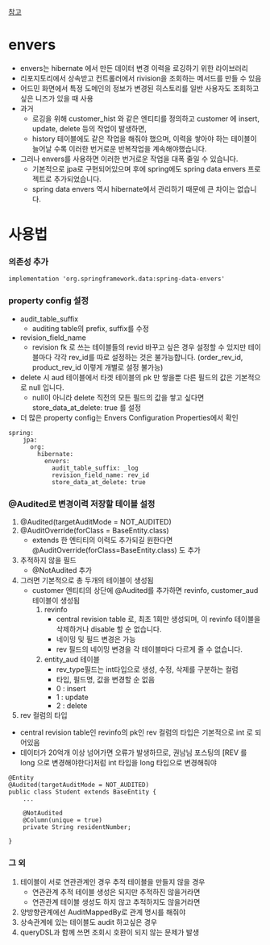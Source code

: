 [참고](https://sehajyang.github.io/2020/04/15/springboot-envers-logging-for-revision/)

# envers
- envers는 hibernate 에서 만든 데이터 변경 이력을 로깅하기 위한 라이브러리
- 리포지토리에서 상속받고 컨트롤러에서 rivision을 조회하는 메서드를 만들 수 있음
- 어드민 화면에서 특정 도메인의 정보가 변경된 히스토리를 일반 사용자도 조회하고싶은 니즈가 있을 때 사용
- 과거
    - 로깅을 위해 customer_hist 와 같은 엔티티를 정의하고 customer 에 insert, update, delete 등의 작업이 발생하면,
    - history 테이블에도 같은 작업을 해줘야 했으며, 이력을 쌓아야 하는 테이블이 늘어날 수록 이러한 번거로운 반복작업을 계속해야했습니다.
- 그러나 envers를 사용하면 이러한 번거로운 작업을 대폭 줄일 수 있습니다.
    - 기본적으로 jpa로 구현되어있으며 후에 spring에도 spring data envers 프로젝트로 추가되었습니다.
    - spring data envers 역시 hibernate에서 관리하기 때문에 큰 차이는 없습니다.

# 사용법

### 의존성 추가
```
implementation 'org.springframework.data:spring-data-envers'
```

### property config 설정
- audit_table_suffix
    - auditing table의 prefix, suffix를 수정
- revision_field_name 
    - revision fk 로 쓰는 테이블들의 revid 바꾸고 싶은 경우 설정할 수 있지만 테이블마다 각각 rev_id를 따로 설정하는 것은 불가능합니다. (order_rev_id, product_rev_id 이렇게 개별로 설정 불가능)
- delete 시 aud 테이블에서 타겟 테이블의 pk 만 쌓을뿐 다른 필드의 값은 기본적으로 null 입니다.
    - null이 아니라 delete 직전의 모든 필드의 값을 쌓고 싶다면 store_data_at_delete: true 를 설정
- 더 많은 property config는 Envers Configuration Properties에서 확인
```
spring:
    jpa:
      org:
        hibernate:
          envers:
            audit_table_suffix: _log
            revision_field_name: rev_id
            store_data_at_delete: true
```

### @Audited로 변경이력 저장할 테이블 설정
1. @Audited(targetAuditMode = NOT_AUDITED)
2. @AuditOverride(forClass = BaseEntity.class)
    -  extends 한 엔티티의 이력도 추가되길 원한다면 @AuditOverride(forClass=BaseEntity.class) 도 추가
3. 추적하지 않을 필드
    - @NotAudited 추가
4. 그러면 기본적으로 총 두개의 테이블이 생성됨
    - customer 엔티티의 상단에 @Audited를 추가하면 revinfo, customer_aud 테이블이 생성됨
        1. revinfo
            - central revision table 로, 최초 1회만 생성되며, 이 revinfo 테이블을 삭제하거나 disable 할 순 없습니다. 
            - 네이밍 및 필드 변경은 가능
            - rev 필드의 네이밍 변경을 각 테이블마다 다르게 줄 수 없습니다.
        2. entity_aud 테이블
            - rev_type필드는 int타입으로 생성, 수정, 삭제를 구분하는 컬럼
            - 타입, 필드명, 값을 변경할 순 없음
            - 0 : insert
            - 1 : update
            - 2 : delete
5. rev 컬럼의 타입
- central revision table인 revinfo의 pk인 rev 컬럼의 타입은 기본적으로 int 로 되어있음
- 데이터가 20억개 이상 넘어가면 오류가 발생하므로, 권남님 포스팅의 [REV 를 long 으로 변경해야한다]처럼 int 타입을 long 타입으로 변경해줘야
```
@Entity
@Audited(targetAuditMode = NOT_AUDITED)
public class Student extends BaseEntity {
    ...

    @NotAudited
    @Column(unique = true)
    private String residentNumber;

}
```
### 그 외
1. 테이블이 서로 연관관계인 경우 추적 테이블을 만들지 않을 경우
    - 연관관계 추적 테이블 생성은 되지만 추적하진 않을거라면 
    - 연관관계 테이블 생성도 하지 않고 추적하지도 않을거라면 
2. 양방향관계에선 AuditMappedBy로 관계 명시를 해줘야
3. 상속관계에 있는 테이블도 audit 하고싶은 경우
4. queryDSL과 함께 쓰면 조회시 호환이 되지 않는 문제가 발생



<br>
<br>
